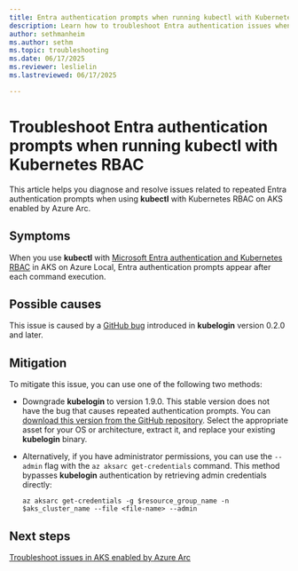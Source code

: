 ```yaml
---
title: Entra authentication prompts when running kubectl with Kubernetes RBAC
description: Learn how to troubleshoot Entra authentication issues when using kubectl with Kubernetes RBAC.
author: sethmanheim
ms.author: sethm
ms.topic: troubleshooting
ms.date: 06/17/2025
ms.reviewer: leslielin
ms.lastreviewed: 06/17/2025

---
```


# Troubleshoot Entra authentication prompts when running kubectl with Kubernetes RBAC

This article helps you diagnose and resolve issues related to repeated Entra authentication prompts when using **kubectl** with Kubernetes RBAC on AKS enabled by Azure Arc.

## Symptoms

When you use **kubectl** with [Microsoft Entra authentication and Kubernetes RBAC](kubernetes-rbac-local.md) in AKS on Azure Local, Entra authentication prompts appear after each command execution.

## Possible causes

This issue is caused by a [GitHub bug](https://github.com/Azure/kubelogin/issues/654) introduced in **kubelogin** version 0.2.0 and later.

## Mitigation

To mitigate this issue, you can use one of the following two methods:

- Downgrade **kubelogin** to version 1.9.0. This stable version does not have the bug that causes repeated authentication prompts. You can [download this version from the GitHub repository](https://github.com/int128/kubelogin/releases/tag/v1.9.0). Select the appropriate asset for your OS or architecture, extract it, and replace your existing **kubelogin** binary.
- Alternatively, if you have administrator permissions, you can use the `--admin` flag with the `az aksarc get-credentials` command. This method bypasses **kubelogin** authentication by retrieving admin credentials directly:

  ```azurecli
  az aksarc get-credentials -g $resource_group_name -n $aks_cluster_name --file <file-name> --admin
  ```

## Next steps

[Troubleshoot issues in AKS enabled by Azure Arc](aks-troubleshoot.md)
